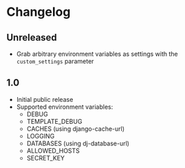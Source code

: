 # Changelog

## Unreleased

* Grab arbitrary environment variables as settings with the `custom_settings` parameter

## 1.0

* Initial public release
* Supported environment variables:
    * DEBUG
    * TEMPLATE_DEBUG
    * CACHES (using django-cache-url)
    * LOGGING
    * DATABASES (using dj-database-url)
    * ALLOWED_HOSTS
    * SECRET_KEY
